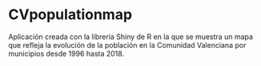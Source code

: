 # CVpopulationmap
Aplicación creada con la librería Shiny de R en la que se muestra un mapa que refleja la evolución de la población en la Comunidad Valenciana por municipios desde 1996 hasta 2018.

